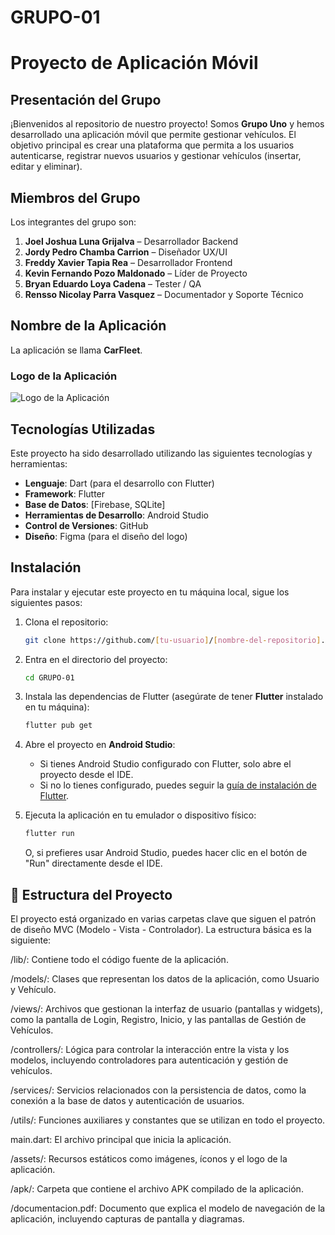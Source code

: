 # GRUPO-01

# Proyecto de Aplicación Móvil

## Presentación del Grupo

¡Bienvenidos al repositorio de nuestro proyecto! Somos **Grupo Uno** y hemos desarrollado una aplicación móvil que permite gestionar vehículos. El objetivo principal es crear una plataforma que permita a los usuarios autenticarse, registrar nuevos usuarios y gestionar vehículos (insertar, editar y eliminar).

## Miembros del Grupo

Los integrantes del grupo son:

1. **Joel Joshua Luna Grijalva** – Desarrollador Backend  
2. **Jordy Pedro Chamba Carrion** – Diseñador UX/UI  
3. **Freddy Xavier Tapia Rea** – Desarrollador Frontend  
4. **Kevin Fernando Pozo Maldonado** – Líder de Proyecto  
5. **Bryan Eduardo Loya Cadena** – Tester / QA  
6. **Rensso Nicolay Parra Vasquez** – Documentador y Soporte Técnico  

## Nombre de la Aplicación

La aplicación se llama **CarFleet**. 

### Logo de la Aplicación

![Logo de la Aplicación](https://echoes.solutions/wp-content/uploads/2022/08/CarFleet.webp)

## Tecnologías Utilizadas

Este proyecto ha sido desarrollado utilizando las siguientes tecnologías y herramientas:

- **Lenguaje**: Dart (para el desarrollo con Flutter)
- **Framework**: Flutter
- **Base de Datos**: [Firebase, SQLite]
- **Herramientas de Desarrollo**: Android Studio
- **Control de Versiones**: GitHub
- **Diseño**: Figma (para el diseño del logo)

## Instalación

Para instalar y ejecutar este proyecto en tu máquina local, sigue los siguientes pasos:

1. Clona el repositorio:

    ```bash
    git clone https://github.com/[tu-usuario]/[nombre-del-repositorio].git
    ```

2. Entra en el directorio del proyecto:

    ```bash
    cd GRUPO-01
    ```

3. Instala las dependencias de Flutter (asegúrate de tener **Flutter** instalado en tu máquina):

    ```bash
    flutter pub get
    ```

4. Abre el proyecto en **Android Studio**:

    - Si tienes Android Studio configurado con Flutter, solo abre el proyecto desde el IDE.
    - Si no lo tienes configurado, puedes seguir la [guía de instalación de Flutter](https://flutter.dev/docs/get-started/install).

5. Ejecuta la aplicación en tu emulador o dispositivo físico:

    ```bash
    flutter run
    ```

    O, si prefieres usar Android Studio, puedes hacer clic en el botón de "Run" directamente desde el IDE.


## 📁 Estructura del Proyecto

El proyecto está organizado en varias carpetas clave que siguen el patrón de diseño MVC (Modelo - Vista - Controlador). La estructura básica es la siguiente:

/lib/: Contiene todo el código fuente de la aplicación.

/models/: Clases que representan los datos de la aplicación, como Usuario y Vehículo.

/views/: Archivos que gestionan la interfaz de usuario (pantallas y widgets), como la pantalla de Login, Registro, Inicio, y las pantallas de Gestión de Vehículos.

/controllers/: Lógica para controlar la interacción entre la vista y los modelos, incluyendo controladores para autenticación y gestión de vehículos.

/services/: Servicios relacionados con la persistencia de datos, como la conexión a la base de datos y autenticación de usuarios.

/utils/: Funciones auxiliares y constantes que se utilizan en todo el proyecto.

main.dart: El archivo principal que inicia la aplicación.

/assets/: Recursos estáticos como imágenes, íconos y el logo de la aplicación.

/apk/: Carpeta que contiene el archivo APK compilado de la aplicación.

/documentacion.pdf: Documento que explica el modelo de navegación de la aplicación, incluyendo capturas de pantalla y diagramas.
